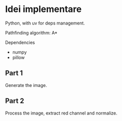 # Idei implementare

Python, with uv for deps management.

Pathfinding algorithm: A*

Dependencies
- numpy
- pillow

## Part 1

Generate the image.

## Part 2

Process the image, extract red channel and normalize.